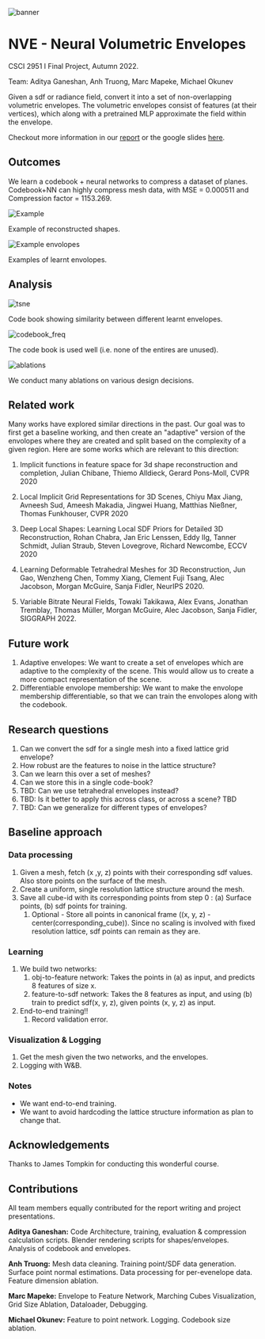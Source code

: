 ![banner](./assets/banner.gif)

# NVE - Neural Volumetric Envelopes

CSCI 2951 I Final Project, Autumn 2022.

Team: Aditya Ganeshan, Anh Truong, Marc Mapeke, Michael Okunev

Given a sdf or radiance field, convert it into a set of non-overlapping volumetric envelopes. The volumetric envelopes consist of features (at their vertices), which along with a pretrained MLP approximate the field within the envelope.

Checkout more information in our [report](./assets/Neural_Volumetric_Envelopes.pdf) or the google slides [here](https://docs.google.com/presentation/d/14KijD75dUfnpYYU3dibY9ZIVjSnQ9csx8AttxVBXkj4/edit?usp=sharing).

## Outcomes

We learn a codebook + neural networks to compress a dataset of planes. Codebook+NN can highly compress mesh data, with MSE = 0.000511 and Compression factor = 1153.269.

![Example](./assets/shapes.png)

Example of reconstructed shapes.

![Example envolopes](./assets/envelopes.png)

Examples of learnt envolopes.

## Analysis

![tsne](./assets/tsne_codebook_entires.png)

Code book showing similarity between different learnt envelopes.

![codebook_freq](./assets/codebook_freq.png)

The code book is used well (i.e. none of the entires are unused).

![ablations](./assets/ablations.png)

We conduct many ablations on various design decisions.

## Related work

Many works have explored similar directions in the past. Our goal was to first get a baseline working, and then create an "adaptive" version of the envolopes where they are created and split based on the complexity of a given region. Here are some works which are relevant to this direction:

1) Implicit functions in feature space for 3d shape reconstruction and completion, Julian Chibane, Thiemo Alldieck, Gerard Pons-Moll, CVPR 2020

2) Local Implicit Grid Representations for 3D Scenes, Chiyu Max Jiang, Avneesh Sud, Ameesh Makadia, Jingwei Huang, Matthias Nießner, Thomas Funkhouser, CVPR 2020

3) Deep Local Shapes: Learning Local SDF Priors for Detailed 3D Reconstruction, Rohan Chabra, Jan Eric Lenssen, Eddy Ilg, Tanner Schmidt, Julian Straub, Steven Lovegrove, Richard Newcombe, ECCV 2020

4) Learning Deformable Tetrahedral Meshes for 3D Reconstruction, Jun Gao, Wenzheng Chen, Tommy Xiang, Clement Fuji Tsang, Alec Jacobson, Morgan McGuire, Sanja Fidler, NeurIPS 2020.

5) Variable Bitrate Neural Fields, Towaki Takikawa, Alex Evans, Jonathan Tremblay, Thomas Müller, Morgan McGuire, Alec Jacobson, Sanja Fidler, SIGGRAPH 2022.

## Future work

1) Adaptive envelopes: We want to create a set of envelopes which are adaptive to the complexity of the scene. This would allow us to create a more compact representation of the scene.
2) Differentiable envolope membership: We want to make the envolope membership differentiable, so that we can train the envolopes along with the codebook.

## Research questions

1) Can we convert the sdf for a single mesh into a fixed lattice grid envelope?
2) How robust are the features to noise in the lattice structure?
3) Can we learn this over a set of meshes?
4) Can we store this in a single code-book?
5) TBD: Can we use tetrahedral envelopes instead?
6) TBD: Is it better to apply this across class, or across a scene? TBD
7) TBD: Can we generalize for different types of envelopes?

## Baseline approach

### Data processing

1. Given a mesh, fetch (x ,y, z) points with their corresponding sdf values. Also store points on the surface of the mesh.
2. Create a uniform, single resolution lattice structure around the mesh.
3. Save all cube-id with its corresponding points from step 0 : (a) Surface points, (b) sdf points for training.
   1. Optional - Store all points in canonical frame ((x, y, z) - center(corresponding_cube)). Since no scaling is involved with fixed resolution lattice, sdf points can remain as they are.

### Learning

1. We build two networks:
   1. obj-to-feature network: Takes the points in (a) as input, and predicts 8 features of size x.
   2. feature-to-sdf network: Takes the 8 features as input, and using (b) train to predict sdf(x, y, z), given points (x, y, z) as input.
2. End-to-end training!!
   1. Record validation error.

### Visualization & Logging

1. Get the mesh given the two networks, and the envelopes.
2. Logging with W&B.

### Notes

* We want end-to-end training.
* We want to avoid hardcoding the lattice structure information as plan to change that.


## Acknowledgements

Thanks to James Tompkin for conducting this wonderful course.

## Contributions

All team members equally contributed for the report writing and project presentations.

**Aditya Ganeshan:** Code Architecture, training, evaluation \& compression calculation scripts. Blender rendering scripts for shapes/envelopes. Analysis of codebook and envelopes.

**Anh Truong:** Mesh data cleaning. Training point/SDF data generation. Surface point normal estimations. Data processing for per-evenelope data. Feature dimension ablation.

**Marc Mapeke:** Envelope to Feature Network, Marching Cubes Visualization, Grid Size Ablation, Dataloader, Debugging.

**Michael Okunev:** Feature to point network. Logging. Codebook size ablation.
